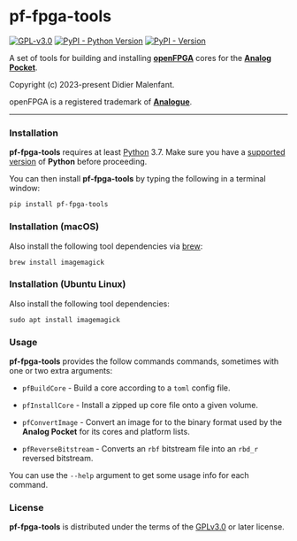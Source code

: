 # pf-fpga-tools

[![GPL-v3.0](https://img.shields.io/github/license/DidierMalenfant/pf-fpga-tools)](https://spdx.org/licenses/GPL-3.0-or-later.html) [![PyPI - Python Version](https://img.shields.io/pypi/pyversions/pf-fpga-tools.svg)](https://python.org) [![PyPI - Version](https://img.shields.io/pypi/v/pf-fpga-tools.svg)](https://pypi.org/project/pf-fpga-tools)

A set of tools for building and installing [**openFPGA**](https://www.analogue.co/developer) cores for the [**Analog Pocket**](https://www.analogue.co/pocket).

Copyright (c) 2023-present Didier Malenfant.

openFPGA is a registered trademark of [**Analogue**](https://analogue.co).

-----

### Installation

**pf-fpga-tools** requires at least [Python](https://python.org) 3.7. Make sure you have a [supported version](http://didier.malenfant.net/blog/nerdy/2022/08/17/installing-python.html) of **Python** before proceeding.

You can then install **pf-fpga-tools** by typing the following in a terminal window:
```console
pip install pf-fpga-tools
```

### Installation (macOS)

Also install the following tool dependencies via [brew](https://brew.sh):
```console
brew install imagemagick
```

### Installation (Ubuntu Linux)

Also install the following tool dependencies:
```
sudo apt install imagemagick
```

### Usage

**pf-fpga-tools** provides the follow commands commands, sometimes with one or two extra arguments:

- `pfBuildCore` - Build a core according to a `toml` config file.

- `pfInstallCore` - Install a zipped up core file onto a given volume.

- `pfConvertImage` - Convert an image for to the binary format used by the **Analog Pocket** for its cores and platform lists.

- `pfReverseBitstream` - Converts an `rbf` bitstream file into an `rbd_r` reversed bitstream.

You can use the `--help` argument to get some usage info for each command.

### License

**pf-fpga-tools** is distributed under the terms of the [GPLv3.0](https://spdx.org/licenses/GPL-3.0-or-later.html) or later license.
